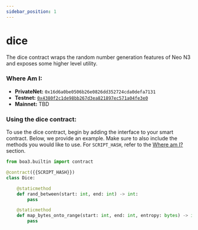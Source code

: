 ```yaml
---
sidebar_position: 1
---
```


# dice
The dice contract wraps the random number generation features of Neo N3 and exposes some higher level utility.

### Where Am I:
* **PrivateNet:** `0x16d6a0be0506b26e0826dd352724cda0defa7131`
* **Testnet:** [`0x4380f2c1de98bb267d3ea821897ec571a04fe3e0`](https://dora.coz.io/contract/neo3/testnet_rc4/0x4380f2c1de98bb267d3ea821897ec571a04fe3e0)
* **Mainnet:** TBD

### Using the dice contract:
To use the dice contract, begin by adding the interface to your smart contract.  Below, we provide an example.  Make sure to also include the methods you would like to use. For `SCRIPT_HASH`, refer to the [Where am I?](#where-am-i) section.

```python
from boa3.builtin import contract

@contract({{SCRIPT_HASH}})
class Dice:

    @staticmethod
    def rand_between(start: int, end: int) -> int:
        pass

    @staticmethod
    def map_bytes_onto_range(start: int, end: int, entropy: bytes) -> int:
        pass

```

